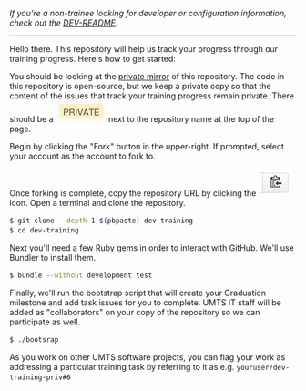 *If you're a non-trainee looking for developer or configuration information,
check out the [DEV-README][0].*

---

Hello there. This repository will help us track your progress through our
training progress.  Here's how to get started:

You should be looking at the [private mirror][1] of this repository. The code
in this repository is open-source, but we keep a private copy so that the
content of the issues that track your training progress remain private. There
should be a ![PRIVATE][2] next to the repository name at the top of the page.

Begin by clicking the "Fork" button in the upper-right.  If prompted, select
your account as the account to fork to.

Once forking is complete, copy the repository URL by clicking the
![clipboard][3] icon. Open a terminal and clone the repository.

```bash
$ git clone --depth 1 $(pbpaste) dev-training
$ cd dev-training
```

Next you'll need a few Ruby gems in order to interact with GitHub. We'll use
Bundler to install them.

```bash
$ bundle --without development test
```

Finally, we'll run the bootstrap script that will create your Graduation
milestone and add task issues for you to complete. UMTS IT staff will be added
as "collaborators" on your copy of the repository so we can participate
as well.

```bash
$ ./bootsrap
```

As you work on other UMTS software projects, you can flag your work
as addressing a particular training task by referring to it as e.g.
`youruser/dev-training-priv#6`

[0]: https://umts.guthub.io/dev-training/index.html
[1]: https://github.com/umts/dev-training-priv
[2]: https://github.com/umts/dev-training/raw/master/private.png
[3]: https://github.com/umts/dev-training/raw/master/clipboard.png
